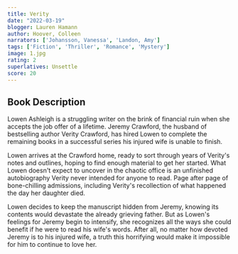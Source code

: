 ```yaml
---
title: Verity
date: "2022-03-19"
blogger: Lauren Hamann
author: Hoover, Colleen
narrators: ['Johansson, Vanessa', 'Landon, Amy']
tags: ['Fiction', 'Thriller', 'Romance', 'Mystery']
image: 1.jpg
rating: 2
superlatives: Unsettle
score: 20
---
```


## Book Description

Lowen Ashleigh is a struggling writer on the brink of financial ruin when she accepts the job offer of a lifetime. Jeremy Crawford, the husband of bestselling author Verity Crawford, has hired Lowen to complete the remaining books in a successful series his injured wife is unable to finish.

Lowen arrives at the Crawford home, ready to sort through years of Verity's notes and outlines, hoping to find enough material to get her started. What Lowen doesn't expect to uncover in the chaotic office is an unfinished autobiography Verity never intended for anyone to read. Page after page of bone-chilling admissions, including Verity's recollection of what happened the day her daughter died.

Lowen decides to keep the manuscript hidden from Jeremy, knowing its contents would devastate the already grieving father. But as Lowen's feelings for Jeremy begin to intensify, she recognizes all the ways she could benefit if he were to read his wife's words. After all, no matter how devoted Jeremy is to his injured wife, a truth this horrifying would make it impossible for him to continue to love her.